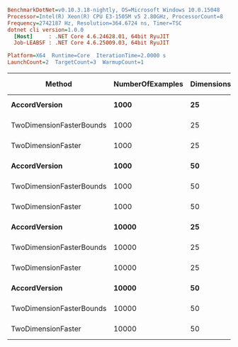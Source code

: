 ``` ini

BenchmarkDotNet=v0.10.3.18-nightly, OS=Microsoft Windows 10.0.15048
Processor=Intel(R) Xeon(R) CPU E3-1505M v5 2.80GHz, ProcessorCount=8
Frequency=2742187 Hz, Resolution=364.6724 ns, Timer=TSC
dotnet cli version=1.0.0
  [Host]     : .NET Core 4.6.24628.01, 64bit RyuJIT
  Job-LEABSF : .NET Core 4.6.25009.03, 64bit RyuJIT

Platform=X64  Runtime=Core  IterationTime=2.0000 s  
LaunchCount=2  TargetCount=3  WarmupCount=1  

```
 |                   Method | NumberOfExamples | Dimensions |        Mean |    StdErr |     StdDev | Scaled | Scaled-StdDev |    Gen 0 | Allocated |
 |------------------------- |----------------- |----------- |------------ |---------- |----------- |------- |-------------- |--------- |---------- |
 |            **AccordVersion** |             **1000** |         **25** |   **2.3686 ms** | **0.0650 ms** |  **0.1593 ms** |   **1.00** |          **0.00** |  **63.9124** | **535.57 kB** |
 | TwoDimensionFasterBounds |             1000 |         25 |   2.5240 ms | 0.0040 ms |  0.0098 ms |   1.07 |          0.07 |  45.8333 | 453.94 kB |
 |       TwoDimensionFaster |             1000 |         25 |   4.0010 ms | 0.0046 ms |  0.0112 ms |   1.70 |          0.10 |  74.2188 | 693.17 kB |
 |            **AccordVersion** |             **1000** |         **50** |   **9.8195 ms** | **0.0534 ms** |  **0.1308 ms** |   **1.00** |          **0.00** |   **4.8077** | **935.22 kB** |
 | TwoDimensionFasterBounds |             1000 |         50 |  11.2220 ms | 0.0262 ms |  0.0643 ms |   1.14 |          0.02 |        - | 951.43 kB |
 |       TwoDimensionFaster |             1000 |         50 |  16.5285 ms | 0.1091 ms |  0.2672 ms |   1.68 |          0.03 |  15.6250 |   1.39 MB |
 |            **AccordVersion** |            **10000** |         **25** |  **35.9511 ms** | **0.1578 ms** |  **0.3864 ms** |   **1.00** |          **0.00** | **390.6250** |   **5.35 MB** |
 | TwoDimensionFasterBounds |            10000 |         25 |  24.9792 ms | 0.0469 ms |  0.1150 ms |   0.69 |          0.01 | 575.0000 |    4.2 MB |
 |       TwoDimensionFaster |            10000 |         25 |  44.6026 ms | 0.6275 ms |  1.5371 ms |   1.24 |          0.04 | 256.9444 |   6.59 MB |
 |            **AccordVersion** |            **10000** |         **50** | **143.9647 ms** | **2.8979 ms** |  **7.0985 ms** |   **1.00** |          **0.00** |        **-** |   **9.34 MB** |
 | TwoDimensionFasterBounds |            10000 |         50 | 107.6398 ms | 0.5709 ms |  1.3985 ms |   0.75 |          0.03 | 166.6667 |    8.3 MB |
 |       TwoDimensionFaster |            10000 |         50 | 182.2976 ms | 4.8567 ms | 11.8964 ms |   1.27 |          0.09 |        - |  12.69 MB |

